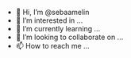 - 👋 Hi, I’m @sebaamelin
- 👀 I’m interested in ...
- 🌱 I’m currently learning ...
- 💞️ I’m looking to collaborate on ...
- 📫 How to reach me ...

<!---
sebaamelin/sebaamelin is a ✨ special ✨ repository because its `README.md` (this file) appears on your GitHub profile.
You can click the Preview link to take a look at your changes.
--->

